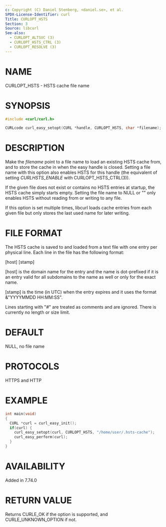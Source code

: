 ```yaml
---
c: Copyright (C) Daniel Stenberg, <daniel.se>, et al.
SPDX-License-Identifier: curl
Title: CURLOPT_HSTS
Section: 3
Source: libcurl
See-also:
  - CURLOPT_ALTSVC (3)
  - CURLOPT_HSTS_CTRL (3)
  - CURLOPT_RESOLVE (3)
---
```


# NAME

CURLOPT_HSTS - HSTS cache file name

# SYNOPSIS

~~~c
#include <curl/curl.h>

CURLcode curl_easy_setopt(CURL *handle, CURLOPT_HSTS, char *filename);
~~~

# DESCRIPTION

Make the *filename* point to a file name to load an existing HSTS cache
from, and to store the cache in when the easy handle is closed. Setting a file
name with this option also enables HSTS for this handle (the equivalent of
setting *CURLHSTS_ENABLE* with CURLOPT_HSTS_CTRL(3)).

If the given file does not exist or contains no HSTS entries at startup, the
HSTS cache simply starts empty. Setting the file name to NULL or "" only
enables HSTS without reading from or writing to any file.

If this option is set multiple times, libcurl loads cache entries from each
given file but only stores the last used name for later writing.

# FILE FORMAT

The HSTS cache is saved to and loaded from a text file with one entry per
physical line. Each line in the file has the following format:

[host] [stamp]

[host] is the domain name for the entry and the name is dot-prefixed if it is
an entry valid for all subdomains to the name as well or only for the exact
name.

[stamp] is the time (in UTC) when the entry expires and it uses the format
&"YYYYMMDD HH:MM:SS".

Lines starting with "#" are treated as comments and are ignored. There is
currently no length or size limit.

# DEFAULT

NULL, no file name

# PROTOCOLS

HTTPS and HTTP

# EXAMPLE

~~~c
int main(void)
{
  CURL *curl = curl_easy_init();
  if(curl) {
    curl_easy_setopt(curl, CURLOPT_HSTS, "/home/user/.hsts-cache");
    curl_easy_perform(curl);
  }
}
~~~

# AVAILABILITY

Added in 7.74.0

# RETURN VALUE

Returns CURLE_OK if the option is supported, and CURLE_UNKNOWN_OPTION if not.
